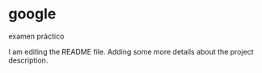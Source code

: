 # google
examen práctico

I am editing the README file. Adding some more details about the project description.
